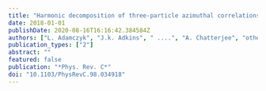 ```yaml
---
title: "Harmonic decomposition of three-particle azimuthal correlations at energies available at the BNL Relativistic Heavy Ion Collider"
date: 2018-01-01
publishDate: 2020-08-16T16:16:42.384584Z
authors: ["L. Adamczyk", "J.k. Adkins", " ....", "A. Chatterjee", "others [STAR Collaboration]"]
publication_types: ["2"]
abstract: ""
featured: false
publication: "*Phys. Rev. C*"
doi: "10.1103/PhysRevC.98.034918"
---
```


